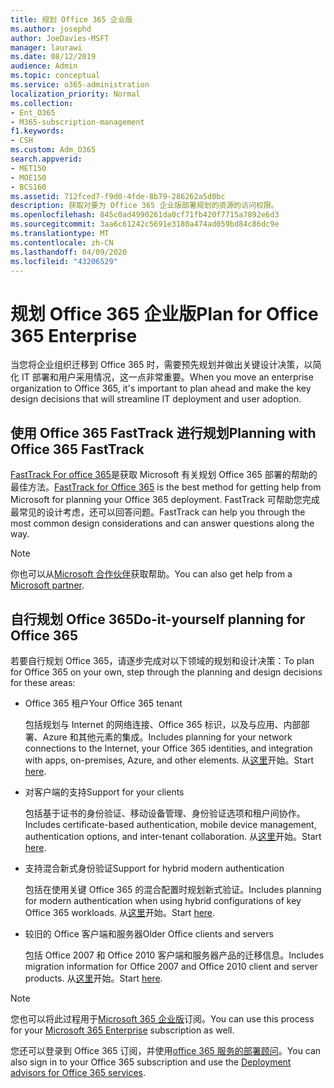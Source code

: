 ```yaml
---
title: 规划 Office 365 企业版
ms.author: josephd
author: JoeDavies-MSFT
manager: laurawi
ms.date: 08/12/2019
audience: Admin
ms.topic: conceptual
ms.service: o365-administration
localization_priority: Normal
ms.collection:
- Ent_O365
- M365-subscription-management
f1.keywords:
- CSH
ms.custom: Adm_O365
search.appverid:
- MET150
- MOE150
- BCS160
ms.assetid: 712fced7-f9d0-4fde-8b79-286262a5d0bc
description: 获取对要为 Office 365 企业版部署规划的资源的访问权限。
ms.openlocfilehash: 845c0ad4990261da0cf71fb420f7715a7892e6d3
ms.sourcegitcommit: 3aa6c61242c5691e3180a474ad059bd84c86dc9e
ms.translationtype: MT
ms.contentlocale: zh-CN
ms.lasthandoff: 04/09/2020
ms.locfileid: "43206529"
---
```

# <a name="plan-for-office-365-enterprise"></a><span data-ttu-id="f0f9d-103">规划 Office 365 企业版</span><span class="sxs-lookup"><span data-stu-id="f0f9d-103">Plan for Office 365 Enterprise</span></span>

<span data-ttu-id="f0f9d-104">当您将企业组织迁移到 Office 365 时，需要预先规划并做出关键设计决策，以简化 IT 部署和用户采用情况，这一点非常重要。</span><span class="sxs-lookup"><span data-stu-id="f0f9d-104">When you move an enterprise organization to Office 365, it's important to plan ahead and make the key design decisions that will streamline IT deployment and user adoption.</span></span> 

## <a name="planning-with-office-365-fasttrack"></a><span data-ttu-id="f0f9d-105">使用 Office 365 FastTrack 进行规划</span><span class="sxs-lookup"><span data-stu-id="f0f9d-105">Planning with Office 365 FastTrack</span></span>

<span data-ttu-id="f0f9d-106">[FastTrack For office 365](https://docs.microsoft.com/fasttrack/O365-fasttrack-benefit-for-office-365)是获取 Microsoft 有关规划 Office 365 部署的帮助的最佳方法。</span><span class="sxs-lookup"><span data-stu-id="f0f9d-106">[FastTrack for Office 365](https://docs.microsoft.com/fasttrack/O365-fasttrack-benefit-for-office-365) is the best method for getting help from Microsoft for planning your Office 365 deployment.</span></span> <span data-ttu-id="f0f9d-107">FastTrack 可帮助您完成最常见的设计考虑，还可以回答问题。</span><span class="sxs-lookup"><span data-stu-id="f0f9d-107">FastTrack can help you through the most common design considerations and can answer questions along the way.</span></span> 

>[!Note]
><span data-ttu-id="f0f9d-108">你也可以从[Microsoft 合作伙伴](https://www.microsoft.com/solution-providers/home)获取帮助。</span><span class="sxs-lookup"><span data-stu-id="f0f9d-108">You can also get help from a [Microsoft partner](https://www.microsoft.com/solution-providers/home).</span></span>
>

## <a name="do-it-yourself-planning-for-office-365"></a><span data-ttu-id="f0f9d-109">自行规划 Office 365</span><span class="sxs-lookup"><span data-stu-id="f0f9d-109">Do-it-yourself planning for Office 365</span></span>

<span data-ttu-id="f0f9d-110">若要自行规划 Office 365，请逐步完成对以下领域的规划和设计决策：</span><span class="sxs-lookup"><span data-stu-id="f0f9d-110">To plan for Office 365 on your own, step through the planning and design decisions for these areas:</span></span>

- <span data-ttu-id="f0f9d-111">Office 365 租户</span><span class="sxs-lookup"><span data-stu-id="f0f9d-111">Your Office 365 tenant</span></span>

  <span data-ttu-id="f0f9d-112">包括规划与 Internet 的网络连接、Office 365 标识，以及与应用、内部部署、Azure 和其他元素的集成。</span><span class="sxs-lookup"><span data-stu-id="f0f9d-112">Includes planning for your network connections to the Internet, your Office 365 identities, and integration with apps, on-premises, Azure, and other elements.</span></span> <span data-ttu-id="f0f9d-113">从[这里](subscriptions-licenses-accounts-and-tenants-for-microsoft-cloud-offerings.md)开始。</span><span class="sxs-lookup"><span data-stu-id="f0f9d-113">Start [here](subscriptions-licenses-accounts-and-tenants-for-microsoft-cloud-offerings.md).</span></span>

- <span data-ttu-id="f0f9d-114">对客户端的支持</span><span class="sxs-lookup"><span data-stu-id="f0f9d-114">Support for your clients</span></span>

  <span data-ttu-id="f0f9d-115">包括基于证书的身份验证、移动设备管理、身份验证选项和租户间协作。</span><span class="sxs-lookup"><span data-stu-id="f0f9d-115">Includes certificate-based authentication, mobile device management, authentication options, and inter-tenant collaboration.</span></span> <span data-ttu-id="f0f9d-116">从[这里](office-365-client-support-certificate-based-authentication.md)开始。</span><span class="sxs-lookup"><span data-stu-id="f0f9d-116">Start [here](office-365-client-support-certificate-based-authentication.md).</span></span>

- <span data-ttu-id="f0f9d-117">支持混合新式身份验证</span><span class="sxs-lookup"><span data-stu-id="f0f9d-117">Support for hybrid modern authentication</span></span>

  <span data-ttu-id="f0f9d-118">包括在使用关键 Office 365 的混合配置时规划新式验证。</span><span class="sxs-lookup"><span data-stu-id="f0f9d-118">Includes planning for modern authentication when using hybrid configurations of key Office 365 workloads.</span></span> <span data-ttu-id="f0f9d-119">从[这里](hybrid-modern-auth-overview.md)开始。</span><span class="sxs-lookup"><span data-stu-id="f0f9d-119">Start [here](hybrid-modern-auth-overview.md).</span></span>

- <span data-ttu-id="f0f9d-120">较旧的 Office 客户端和服务器</span><span class="sxs-lookup"><span data-stu-id="f0f9d-120">Older Office clients and servers</span></span>

  <span data-ttu-id="f0f9d-121">包括 Office 2007 和 Office 2010 客户端和服务器产品的迁移信息。</span><span class="sxs-lookup"><span data-stu-id="f0f9d-121">Includes migration information for Office 2007 and Office 2010 client and server products.</span></span> <span data-ttu-id="f0f9d-122">从[这里](plan-upgrade-previous-versions-office.md)开始。</span><span class="sxs-lookup"><span data-stu-id="f0f9d-122">Start [here](plan-upgrade-previous-versions-office.md).</span></span>

>[!Note]
><span data-ttu-id="f0f9d-123">您也可以将此过程用于[Microsoft 365 企业版](https://docs.microsoft.com/microsoft-365/enterprise/microsoft-365-overview)订阅。</span><span class="sxs-lookup"><span data-stu-id="f0f9d-123">You can use this process for your [Microsoft 365 Enterprise](https://docs.microsoft.com/microsoft-365/enterprise/microsoft-365-overview) subscription as well.</span></span>
>

<span data-ttu-id="f0f9d-124">您还可以登录到 Office 365 订阅，并使用[office 365 服务的部署顾问](deployment-advisors-for-office-365.md)。</span><span class="sxs-lookup"><span data-stu-id="f0f9d-124">You can also sign in to your Office 365 subscription and use the [Deployment advisors for Office 365 services](deployment-advisors-for-office-365.md).</span></span>



<!--

This checklist will help your organization as you plan and prepare for a migration to Office 365. The phases and steps in the checklist are aligned with the guidance provided by the [Onboarding Center](https://go.microsoft.com/fwlink/?LinkId=517115). Feel free to adapt this checklist to your organization's needs.

Most organizations don't need to do anything to prepare for Office 365. It's an application on the web and people are able to use it as soon as they have an account. Other organizations have more locations, security practices, or other requirements that create the need for more planning. For enterprise-level organizations, follow the checklist items below to get started with Office 365.
  
If you want help getting Office 365 set up, [FastTrack](https://fasttrack.microsoft.com/office) is the easiest way to deploy Office 365, you can also sign in and use the [Deployment advisors for Office 365 services](deployment-advisors-for-office-365.md).
  
|**Choose one or more to get started:**||
|:-----|:-----|
| [System requirements for Office](https://products.office.com/office-system-requirements) |- Microsoft Office 365 ProPlus, Office 365, Office 365 ProPlus, and each Office application for Windows, Mac, iOS, and Android all have specific system requirements. Ensure your hardware and software meet the minimum system requirements.|
|**Most** customers connect their on-premises directory to Office 365. Get a head start on directory preparation by [installing and running IdFix on your network](https://www.microsoft.com/download/details.aspx?id=36832). <br> Use the [AAD Connect advisor](https://aka.ms/aadconnectpwsync) and the [Azure AD Premium set up guide](https://aka.ms/aadpguidance) to get customized set up guidance. <br> |- Automated checks against your directory to [validate people's accounts will properly synchronize](https://support.office.com/article/Prepare-to-provision-users-through-directory-synchronization-to-Office-365-01920974-9e6f-4331-a370-13aea4e82b3e). <br> - Recommends changes to directory objects and offers to automate the changes for you. <br> - [More details on using the IdFix tool](prepare-directory-attributes-for-synch-with-idfix.md). |
|**Read** our [network performance guidance](https://aka.ms/tune) and use our tools to ensure you have the connectivity and performance configuration necessary to provide people with the best experience.  <br> | - Ensure you can connect to Office 365, if you filter or scan outbound traffic, you'll want to understand what [managing Office 365 endpoints](https://support.office.com/article/Managing-Office-365-endpoints-99cab9d4-ef59-4207-9f2b-3728eb46bf9a) means for your organization.  <br>  - [Model and test your network capacity](https://support.office.com/article/Network-and-migration-planning-for-Office-365-f5ee6c33-bcd7-4b0b-b0f8-dc1d9fb8d132) or move to an [Azure ExpressRoute for Office 365](https://support.office.com/article/Azure-ExpressRoute-for-Office-365-6d2534a2-c19c-4a99-be5e-33a0cee5d3bd) circuit for a more predictable experience.   |
|**Use** our [planning checklist](https://support.office.com/article/Deployment-planning-checklist-for-Office-365-5fa4f6ef-35ad-4840-91c1-4834df3df5a0) as a starting place for building your own deployment plan.  <br> | - In-depth overview of possible areas you'll need to plan for with links to reference or how-to information to help you plan. |
|**Use** the [Exchange Server Large Item Script](https://gallery.technet.microsoft.com/Exchange-Server-Large-Item-b9546cc6) to find mail items that may be too large to migrate.  <br> | - Uses Exchange Web Services to impersonate, access, scan the mailbox for file sizes you specify, and dumps the results in a CSV file. Read the [detailed instructions on how to use the script](https://blogs.technet.com/b/mikehall/archive/2013/06/27/large-mail-item-script.aspx). |
|**Take** advantage of [Microsoft deployment experts](https://go.microsoft.com/fwlink/?LinkId=517115) who can help you from planning to helping everyone start using the new services and applications.  <br> Use the [Deployment wizards for Office 365 services](https://support.office.com/article/Deployment-wizards-for-Office-365-services-165f46e8-3533-4d76-be57-97f81ebd40f2) to get customized set up guidance.  <br> | - The Onboarding center works directly with customers and with partner organizations. Give them a call today. |
|**Use** the [templates and resources in the Office 365 success center](https://www.microsoft.com/fasttrack/resources) to share your deployment and onboarding plans with the people in your organization.  <br> | - Communication with everyone before, during, and after the transition to Office 365 is critical.  <br> - Use our templates, guides, and handouts to improve your communications. |
|**Read** the article [Office 365 Network Connectivity Principles](https://aka.ms/o365networkingprinciples) to understand the connectivity principles for securely managing Office 365 traffic and getting the best possible performance.  <br> | - This article will help you understand the most recent guidance for securely optimizing Office 365 network connectivity. |
   
Want more resources to help you integrate Office 365 with your broader cloud strategy? Here are the [Microsoft cloud IT architecture resources](https://docs.microsoft.com/office365/enterprise/microsoft-cloud-it-architecture-resources).
  
## Want to talk with support?

We're here to help, [contact support](https://support.office.com/article/32a17ca7-6fa0-4870-8a8d-e25ba4ccfd4b) for business products.


--> 